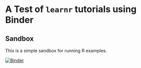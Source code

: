 # A Test of `learnr` tutorials using Binder

## Sandbox

This is a simple sandbox for running R examples.

[![Binder](https://mybinder.org/badge_logo.svg)](https://mybinder.org/v2/gh/vectrlab/learnr/main?urlpath=shiny/justr/)
